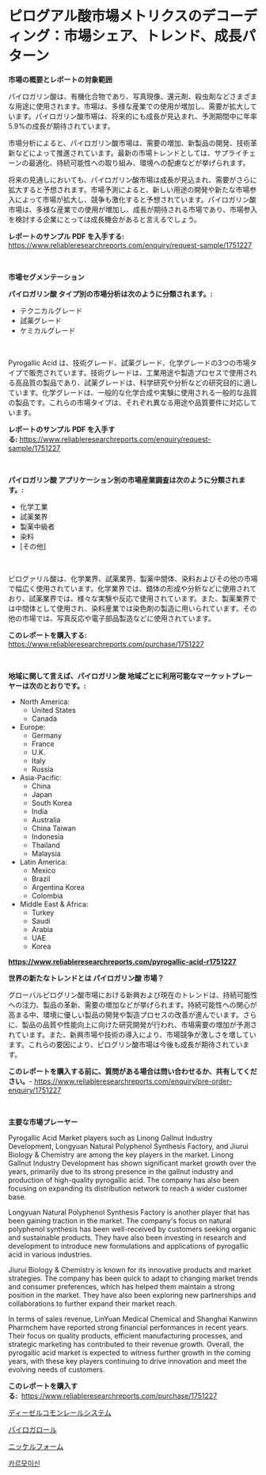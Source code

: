 <p><h1>ピログアル酸市場メトリクスのデコーディング：市場シェア、トレンド、成長パターン</h1></p><p><strong>市場の概要とレポートの対象範囲</strong></p>
<p><p>パイロガリン酸は、有機化合物であり、写真現像、還元剤、殺虫剤などさまざまな用途に使用されます。市場は、多様な産業での使用が増加し、需要が拡大しています。パイロガリン酸市場は、将来的にも成長が見込まれ、予測期間中に年率5.9%の成長が期待されています。</p><p>市場分析によると、パイロガリン酸市場は、需要の増加、新製品の開発、技術革新などによって推進されています。最新の市場トレンドとしては、サプライチェーンの最適化、持続可能性への取り組み、環境への配慮などが挙げられます。</p><p>将来の見通しにおいても、パイロガリン酸市場は成長が見込まれ、需要がさらに拡大すると予想されます。市場予測によると、新しい用途の開発や新たな市場参入によって市場が拡大し、競争も激化すると予想されています。パイロガリン酸市場は、多様な産業での使用が増加し、成長が期待される市場であり、市場参入を検討する企業にとっては成長機会があると言えるでしょう。</p></p>
<p><strong>レポートのサンプル PDF を入手する:</strong> <a href="https://www.reliableresearchreports.com/enquiry/request-sample/1751227">https://www.reliableresearchreports.com/enquiry/request-sample/1751227</a></p>
<p>&nbsp;</p>
<p><strong>市場セグメンテーション</strong></p>
<p><strong>パイロガリン酸 タイプ別の市場分析は次のように分類されます。:</strong></p>
<p><ul><li>テクニカルグレード</li><li>試薬グレード</li><li>ケミカルグレード</li></ul></p>
<p>&nbsp;</p>
<p><p>Pyrogallic Acid は、技術グレード、試薬グレード、化学グレードの3つの市場タイプで販売されています。技術グレードは、工業用途や製造プロセスで使用される高品質の製品であり、試薬グレードは、科学研究や分析などの研究目的に適しています。化学グレードは、一般的な化学合成や実験に使用される一般的な品質の製品です。これらの市場タイプは、それぞれ異なる用途や品質要件に対応しています。</p></p>
<p><strong>レポートのサンプル PDF を入手する:</strong>&nbsp;<a href="https://www.reliableresearchreports.com/enquiry/request-sample/1751227">https://www.reliableresearchreports.com/enquiry/request-sample/1751227</a></p>
<p>&nbsp;</p>
<p><strong> パイロガリン酸 アプリケーション別の市場産業調査は次のように分類されます。:</strong></p>
<p><ul><li>化学工業</li><li>試薬業界</li><li>製薬中級者</li><li>染料</li><li>[その他]</li></ul></p>
<p>&nbsp;</p>
<p><p>ピログァリル酸は、化学業界、試薬業界、製薬中間体、染料およびその他の市場で幅広く使用されています。化学業界では、錯体の形成や分析などに使用されており、試薬業界では、様々な実験や反応で使用されています。また、製薬業界では中間体として使用され、染料産業では染色剤の製造に用いられています。その他の市場では、写真反応や電子部品製造などに使用されています。</p></p>
<p><strong>このレポートを購入する:</strong>&nbsp; <a href="https://www.reliableresearchreports.com/purchase/1751227">https://www.reliableresearchreports.com/purchase/1751227</a></p>
<p>&nbsp;</p>
<p><strong>地域に関して言えば、パイロガリン酸 地域ごとに利用可能なマーケットプレーヤーは次のとおりです。:</strong></p>
<p><ul>
    <li>
        North America:
        <ul>
            <li>United States</li>
            <li>Canada</li>
        </ul>
    </li>
    <li>
        Europe:
        <ul>
            <li>Germany</li>
            <li>France</li>
            <li>U.K.</li>
            <li>Italy</li>
            <li>Russia</li>
        </ul>
    </li>
    <li>
        Asia-Pacific:
        <ul>
            <li>China</li>
            <li>Japan</li>
            <li>South Korea</li>
            <li>India</li>
            <li>Australia</li>
            <li>China Taiwan</li>
            <li>Indonesia</li>
            <li>Thailand</li>
            <li>Malaysia</li>
        </ul>
    </li>
    <li>
        Latin America:
        <ul>
            <li>Mexico</li>
            <li>Brazil</li>
            <li>Argentina Korea</li>
            <li>Colombia</li>
        </ul>
    </li>
    <li>
        Middle East & Africa:
        <ul>
            <li>Turkey</li>
            <li>Saudi</li>
            <li>Arabia</li>
            <li>UAE</li>
            <li>Korea</li>
        </ul>
    </li>
    </ul></p>
<p><strong><a href="https://www.reliableresearchreports.com/pyrogallic-acid-r1751227">https://www.reliableresearchreports.com/pyrogallic-acid-r1751227</a></strong>&nbsp;</p>
<p><strong>世界の新たなトレンドとは パイロガリン酸 市場？</strong></p>
<p><p>グローバルピログリン酸市場における新興および現在のトレンドは、持続可能性への注力、製品の革新、需要の増加などが挙げられます。持続可能性への関心が高まる中、環境に優しい製品の開発や製造プロセスの改善が進んでいます。さらに、製品の品質や性能向上に向けた研究開発が行われ、市場需要の増加が予測されています。また、新興市場や技術の導入により、市場競争が激しさを増しています。これらの要因により、ピログリン酸市場は今後も成長が期待されています。</p></p>
<p><strong>このレポートを購入する前に、質問がある場合は問い合わせるか、共有してください。</strong>- <a href="https://www.reliableresearchreports.com/enquiry/pre-order-enquiry/1751227">https://www.reliableresearchreports.com/enquiry/pre-order-enquiry/1751227</a></p>
<p>&nbsp;</p>
<p><strong>主要な市場プレーヤー</strong></p>
<p><p>Pyrogallic Acid Market players such as Linong Gallnut Industry Development, Longyuan Natural Polyphenol Synthesis Factory, and Jiurui Biology & Chemistry are among the key players in the market. Linong Gallnut Industry Development has shown significant market growth over the years, primarily due to its strong presence in the gallnut industry and production of high-quality pyrogallic acid. The company has also been focusing on expanding its distribution network to reach a wider customer base.</p><p>Longyuan Natural Polyphenol Synthesis Factory is another player that has been gaining traction in the market. The company's focus on natural polyphenol synthesis has been well-received by customers seeking organic and sustainable products. They have also been investing in research and development to introduce new formulations and applications of pyrogallic acid in various industries.</p><p>Jiurui Biology & Chemistry is known for its innovative products and market strategies. The company has been quick to adapt to changing market trends and consumer preferences, which has helped them maintain a strong position in the market. They have also been exploring new partnerships and collaborations to further expand their market reach.</p><p>In terms of sales revenue, LinYuan Medical Chemical and Shanghai Kanwinn Pharmchem have reported strong financial performances in recent years. Their focus on quality products, efficient manufacturing processes, and strategic marketing has contributed to their revenue growth. Overall, the pyrogallic acid market is expected to witness further growth in the coming years, with these key players continuing to drive innovation and meet the evolving needs of customers.</p></p>
<p><strong>このレポートを購入する:</strong>&nbsp;&nbsp;<a href="https://www.reliableresearchreports.com/purchase/1751227">https://www.reliableresearchreports.com/purchase/1751227</a></p>
<p><p><a href="https://medium.com/@luckeycorbin/%E3%83%87%E3%82%A3%E3%83%BC%E3%82%BC%E3%83%AB-%E3%82%B3%E3%83%A2%E3%83%B3-%E3%83%AC%E3%83%BC%E3%83%AB-%E3%82%B7%E3%82%B9%E3%83%86%E3%83%A0%E5%B8%82%E5%A0%B4-%E5%B8%82%E5%A0%B4%E3%81%AEcagr-%E5%B8%82%E5%A0%B4%E3%83%88%E3%83%AC%E3%83%B3%E3%83%89-%E6%88%90%E9%95%B7%E6%88%A6%E7%95%A5%E3%81%AB%E9%96%A2%E3%81%99%E3%82%8B%E6%B4%9E%E5%AF%9F-22596dd48b54">ディーゼルコモンレールシステム</a></p><p><a href="https://github.com/SarahFahey88/Market-Research-Report-List-1/blob/main/294906123152.md">パイロガロール</a></p><p><a href="https://medium.com/@lindrup2/%E3%83%8B%E3%83%83%E3%82%B1%E3%83%AB%E3%83%95%E3%82%A9%E3%83%BC%E3%83%A0%E5%B8%82%E5%A0%B4-2031%E5%B9%B4%E3%81%BE%E3%81%A7%E3%81%AE%E6%88%90%E5%8A%9F%E3%81%99%E3%82%8B%E3%83%93%E3%82%B8%E3%83%8D%E3%82%B9%E6%88%A6%E7%95%A5%E3%81%AE%E9%8D%B5-0f5d4bb106f9">ニッケルフォーム</a></p><p><a href="https://medium.com/@juliastanley2022/%EC%B9%B4%EB%A5%B4%EB%AA%A8%EC%9D%B4%EC%8B%A0-%EC%8B%9C%EC%9E%A5-%EA%B7%9C%EB%AA%A8-%EC%8B%9C%EC%9E%A5-%EC%A0%84%EB%A7%9D-%EB%B0%8F-%EC%8B%9C%EC%9E%A5-%EC%98%88%EC%B8%A1-2024%EB%85%84%EB%B6%80%ED%84%B0-2031%EB%85%84%EA%B9%8C%EC%A7%80-84f387baf3f3">카르모이신</a></p></p>